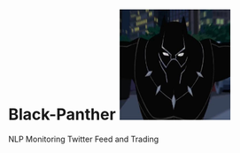 # Black-Panther  <img src="docs/panther.jpg" width="200" height="200"/>
NLP Monitoring Twitter Feed and Trading
